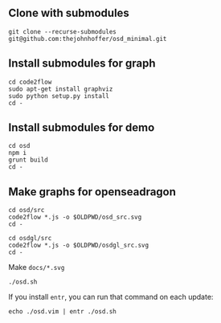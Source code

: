 ## Clone with submodules

```
git clone --recurse-submodules git@github.com:thejohnhoffer/osd_minimal.git
```

## Install submodules for graph

```
cd code2flow
sudo apt-get install graphviz
sudo python setup.py install
cd -
```

## Install submodules for demo

```
cd osd
npm i
grunt build
cd -
```

## Make graphs for openseadragon

```
cd osd/src
code2flow *.js -o $OLDPWD/osd_src.svg
cd -

cd osdgl/src
code2flow *.js -o $OLDPWD/osdgl_src.svg
cd -
```

Make `docs/*.svg`

```
./osd.sh
```

If you install `entr`, you can run that command on each update:

```
echo ./osd.vim | entr ./osd.sh
```
